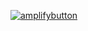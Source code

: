 [![amplifybutton](https://oneclick.amplifyapp.com/button.svg)](https://console.aws.amazon.com/amplify/home#/deploy?repo=https://github.com/Tomasz-Grzybowski/ccm-602)

